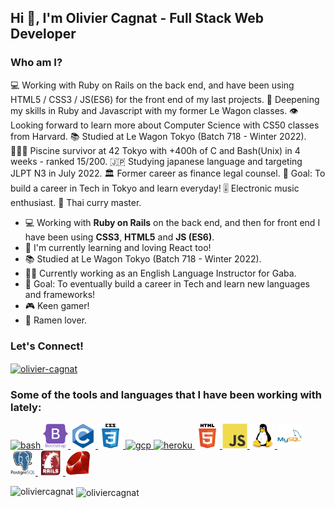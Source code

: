 <h2>Hi 👋, I'm Olivier Cagnat - Full Stack Web Developer</h2>
<h3>Who am I?</h3>

<p> 💻 Working with Ruby on Rails on the back end, and have been using HTML5 / CSS3 / JS(ES6) for the front end of my last projects.
🔎 Deepening my skills in Ruby and Javascript with my former Le Wagon classes.
👁 Looking forward to learn more about Computer Science with CS50 classes from Harvard.
📚 Studied at Le Wagon Tokyo (Batch 718 - Winter 2022).
🏊🏻‍♂️ Piscine survivor at 42 Tokyo with +400h of C and Bash(Unix) in 4 weeks - ranked 15/200.
🇯🇵 Studying japanese language and targeting JLPT N3 in July 2022.
🏛 Former career as finance legal counsel.
🥅 Goal: To build a career in Tech in Tokyo and learn everyday!
🎚 Electronic music enthusiast.
🍛 Thai curry master.</p>
  
- 💻 Working with **Ruby on Rails** on the back end, and then for front end I have been using **CSS3**, **HTML5** and **JS (ES6)**.
- 🥰 I'm currently learning and loving React too!
- 📚 Studied at Le Wagon Tokyo (Batch 718 - Winter 2022).
- 👨‍🏫 Currently working as an English Language Instructor for Gaba.
- 🥅 Goal: To eventually build a career in Tech and learn new languages and frameworks!
- 🎮 Keen gamer!
- 🍜 Ramen lover.
  
<h3 align="left">Let's Connect!</h3>
<p align="left">
<a href="https://www.linkedin.com/in/olivier-cagnat-1155b78a/" target="blank"><img align="center" src="https://raw.githubusercontent.com/rahuldkjain/github-profile-readme-generator/master/src/images/icons/Social/linked-in-alt.svg" alt="olivier-cagnat" height="30" width="40" /></a>
</p>

<h3 align="left">Some of the tools and languages that I have been working with lately:</h3>
<p align="left"> <a href="https://www.gnu.org/software/bash/" target="_blank" rel="noreferrer"> <img src="https://www.vectorlogo.zone/logos/gnu_bash/gnu_bash-icon.svg" alt="bash" width="40" height="40"/> </a> <a href="https://getbootstrap.com" target="_blank" rel="noreferrer"> <img src="https://raw.githubusercontent.com/devicons/devicon/master/icons/bootstrap/bootstrap-plain-wordmark.svg" alt="bootstrap" width="40" height="40"/> </a> <a href="https://www.cprogramming.com/" target="_blank" rel="noreferrer"> <img src="https://raw.githubusercontent.com/devicons/devicon/master/icons/c/c-original.svg" alt="c" width="40" height="40"/> </a> <a href="https://www.w3schools.com/css/" target="_blank" rel="noreferrer"> <img src="https://raw.githubusercontent.com/devicons/devicon/master/icons/css3/css3-original-wordmark.svg" alt="css3" width="40" height="40"/> </a> <a href="https://cloud.google.com" target="_blank" rel="noreferrer"> <img src="https://www.vectorlogo.zone/logos/google_cloud/google_cloud-icon.svg" alt="gcp" width="40" height="40"/> </a> <a href="https://heroku.com" target="_blank" rel="noreferrer"> <img src="https://www.vectorlogo.zone/logos/heroku/heroku-icon.svg" alt="heroku" width="40" height="40"/> </a> <a href="https://www.w3.org/html/" target="_blank" rel="noreferrer"> <img src="https://raw.githubusercontent.com/devicons/devicon/master/icons/html5/html5-original-wordmark.svg" alt="html5" width="40" height="40"/> </a> <a href="https://developer.mozilla.org/en-US/docs/Web/JavaScript" target="_blank" rel="noreferrer"> <img src="https://raw.githubusercontent.com/devicons/devicon/master/icons/javascript/javascript-original.svg" alt="javascript" width="40" height="40"/> </a> <a href="https://www.linux.org/" target="_blank" rel="noreferrer"> <img src="https://raw.githubusercontent.com/devicons/devicon/master/icons/linux/linux-original.svg" alt="linux" width="40" height="40"/> </a> <a href="https://www.mysql.com/" target="_blank" rel="noreferrer"> <img src="https://raw.githubusercontent.com/devicons/devicon/master/icons/mysql/mysql-original-wordmark.svg" alt="mysql" width="40" height="40"/> </a> <a href="https://www.postgresql.org" target="_blank" rel="noreferrer"> <img src="https://raw.githubusercontent.com/devicons/devicon/master/icons/postgresql/postgresql-original-wordmark.svg" alt="postgresql" width="40" height="40"/> </a> <a href="https://rubyonrails.org" target="_blank" rel="noreferrer"> <img src="https://raw.githubusercontent.com/devicons/devicon/master/icons/rails/rails-original-wordmark.svg" alt="rails" width="40" height="40"/> </a> <a href="https://www.ruby-lang.org/en/" target="_blank" rel="noreferrer"> <img src="https://raw.githubusercontent.com/devicons/devicon/master/icons/ruby/ruby-original.svg" alt="ruby" width="40" height="40"/> </a> </p>

<p><img align="left" src="https://github-readme-stats.vercel.app/api/top-langs?username=oliviercagnat&show_icons=true&locale=en&layout=compact" alt="oliviercagnat" /></p>

<p>&nbsp;<img align="center" src="https://github-readme-stats.vercel.app/api?username=oliviercagnat&show_icons=true&locale=en" alt="oliviercagnat" /></p>

